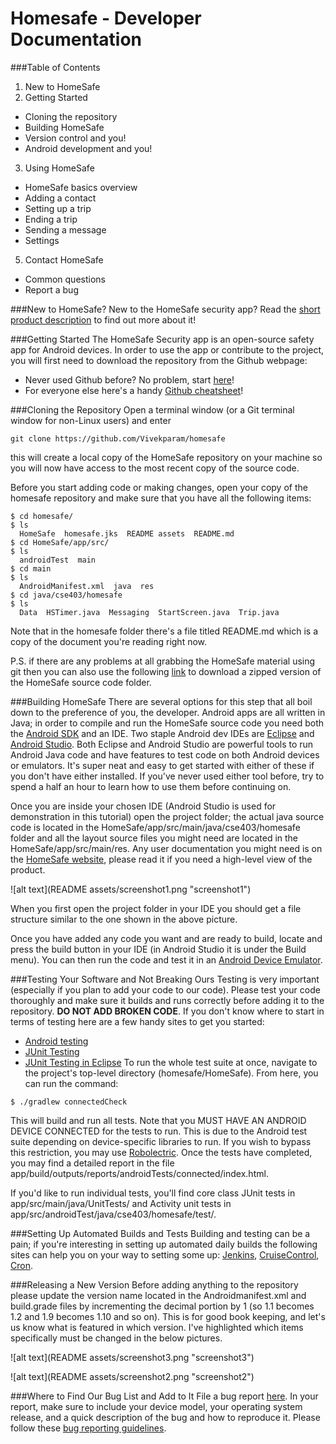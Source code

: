 Homesafe - Developer Documentation
========
###Table of Contents
1. New to HomeSafe
2. Getting Started
 * Cloning the repository
 * Building HomeSafe
 * Version control and you!
 * Android development and you!
3. Using HomeSafe
 * HomeSafe basics overview
 * Adding a contact
 * Setting up a trip
 * Ending a trip
 * Sending a message
 * Settings
5. Contact HomeSafe
 * Common questions
 * Report a bug

###New to HomeSafe?
New to the HomeSafe security app? Read the [short product description](https://docs.google.com/document/d/1mRl2jZ4gIVV2BKpTckHCqAkJ_6wEhcdgAwXyakDqQ3E/edit "HomeSafe product description") to find out more about it!

###Getting Started
The HomeSafe Security app is an open-source safety app for Android devices. In order to use the app or contribute to the project, you will first need to download the repository from the Github webpage:
* Never used Github before? No problem, start [here](https://github.com/ "Github")!
* For everyone else here's a handy [Github cheatsheet](https://training.github.com/kit/downloads/github-git-cheat-sheet.pdf "Github cheatsheet")!

###Cloning the Repository
Open a terminal window (or a Git terminal window for non-Linux users) and enter
```
git clone https://github.com/Vivekparam/homesafe
```
this will create a local copy of the HomeSafe repository on your machine so you will now have access to the most recent copy of the source code.

Before you start adding code or making changes, open your copy of the homesafe repository and make sure that you have all the following items:
```
$ cd homesafe/
$ ls
  HomeSafe  homesafe.jks  README assets  README.md
$ cd HomeSafe/app/src/
$ ls
  androidTest  main
$ cd main
$ ls
  AndroidManifest.xml  java  res
$ cd java/cse403/homesafe
$ ls
  Data  HSTimer.java  Messaging  StartScreen.java  Trip.java
```
Note that in the homesafe folder there's a file titled README.md which is a copy of the document you're reading right now.

P.S. if there are any problems at all grabbing the HomeSafe material using git then you can also use the following [link](https://github.com/HomeSafe/homesafe/archive/master.zip "Download HomeSafe files") to download a zipped version of the HomeSafe source code folder.

###Building HomeSafe
There are several options for this step that all boil down to the preference of you, the developer. Android apps are all written in Java; in order to compile and run the HomeSafe source code you need both the [Android SDK](https://developer.android.com/sdk/index.html "Android SDK") and an IDE. Two staple Android dev IDEs are [Eclipse](https://eclipse.org/ "Eclipse") and [Android Studio](https://developer.android.com/tools/studio/index.html "Android Studio"). Both Eclipse and Android Studio are powerful tools to run Android Java code and have features to test code on both Android devices or emulators. It's super neat and easy to get started with either of these if you don't have either installed. If you've never used either tool before, try to spend a half an hour to learn how to use them before continuing on.

Once you are inside your chosen IDE (Android Studio is used for demonstration in this tutorial) open the project folder; the actual java source code is located in the HomeSafe/app/src/main/java/cse403/homesafe folder and all the layout source files you might need are located in the HomeSafe/app/src/main/res. Any user documentation you might need is on the [HomeSafe website](http://homesafe.github.io/ "HomeSafe website"), please read it if you need a high-level view of the product.

![alt text](README assets/screenshot1.png "screenshot1")

When you first open the project folder in your IDE you should get a file structure similar to the one shown in the above picture.

Once you have added any code you want and are ready to build, locate and press the build button in your IDE (in Android Studio it is under the Build menu). You can then run the code and test it in an [Android Device Emulator](http://developer.android.com/tools/devices/emulator.html).

###Testing Your Software and Not Breaking Ours
Testing is very important (especially if you plan to add your code to our code). Please test your code thoroughly and make sure it builds and runs correctly before adding it to the repository. **DO NOT ADD BROKEN CODE**. If you don't know where to start in terms of testing here are a few handy sites to get you started:
* [Android testing](http://tools.android.com/tech-docs/unit-testing-support)
* [JUnit Testing](http://www.javacodegeeks.com/2014/11/junit-tutorial-unit-testing.html)
* [JUnit Testing in Eclipse](http://help.eclipse.org/luna/index.jsp?topic=%2Forg.eclipse.jdt.doc.user%2FgettingStarted%2Fqs-junit.htm)
To run the whole test suite at once, navigate to the project's top-level directory (homesafe/HomeSafe). From here, you can run the command:
```
$ ./gradlew connectedCheck
```
This will build and run all tests. Note that you MUST HAVE AN ANDROID DEVICE CONNECTED for the tests to run. This is due to the Android test suite depending on device-specific libraries to run. If you wish to bypass this restriction, you may use [Robolectric](https://www.bignerdranch.com/blog/all-in-together-android-studio-gradle-and-robolectric/). Once the tests have completed, you may find a detailed report in the file app/build/outputs/reports/androidTests/connected/index.html.

If you'd like to run individual tests, you'll find core class JUnit tests in app/src/main/java/UnitTests/ and Activity unit tests in app/src/androidTest/java/cse403/homesafe/test/. 

###Setting Up Automated Builds and Tests
Building and testing can be a pain; if you're interesting in setting up automated daily builds the following sites can help you on your way to setting some up: [Jenkins](http://jenkins-ci.org/ "Jenkins"), [CruiseControl](http://cruisecontrol.sourceforge.net/ "CruiseControl"), [Cron](http://en.wikipedia.org/wiki/Cron "Cron").

###Releasing a New Version
Before adding anything to the repository please update the version name located in the Androidmanifest.xml and build.grade files by incrementing the decimal portion by 1 (so 1.1 becomes 1.2 and 1.9 becomes 1.10 and so on). This is for good book keeping, and let's us know what is featured in which version. I've highlighted which items specifically must be changed in the below pictures.

![alt text](README assets/screenshot3.png "screenshot3")

![alt text](README assets/screenshot2.png "screenshot2")


###Where to Find Our Bug List and Add to It
File a bug report [here](https://github.com/HomeSafe/homesafe/issues "HomeSafe bug report center"). In your report, make sure to include your device model, your operating system release, and a quick description of the bug and how to reproduce it. Please follow these [bug reporting guidelines](http://www.softwaretestinghelp.com/how-to-write-good-bug-report/ "Bug reporting guidelines").
